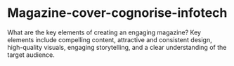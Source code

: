 # Magazine-cover-cognorise-infotech
What are the key elements of creating an engaging magazine? Key elements include compelling content, attractive and consistent design, high-quality visuals, engaging storytelling, and a clear understanding of the target audience.
